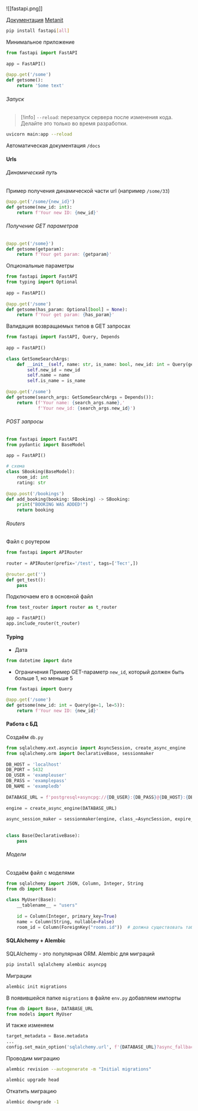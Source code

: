 ![[fastapi.png]]

[Документация](https://fastapi.tiangolo.com/ru/)
[Metanit](https://metanit.com/python/fastapi/)

```bash
pip install fastapi[all]
```


Минимальное приложение
```python
from fastapi import FastAPI  
  
app = FastAPI()  
  
@app.get('/some')  
def getsome():  
    return 'Some text'
```

###### Запуск
>[!info]  `--reload`: перезапуск сервера после изменения кода. Делайте это только во время разработки.
```bash
uvicorn main:app --reload
```

Автоматическая документация `/docs`

#### Urls
###### Динамический путь

Пример получения динамической части url (например `/some/33`)
```python
@app.get('/some/{new_id}')  
def getsome(new_id: int):  
    return f'Your new ID: {new_id}'
```

###### Получение GET параметров
```python
@app.get('/some}')  
def getsome(getparam):  
    return f'Your get param: {getparam}'
```

  Опциональные параметры
```python
from fastapi import FastAPI  
from typing import Optional  
  
app = FastAPI()  
  
@app.get('/some')  
def getsome(has_param: Optional[bool] = None):  
    return f'Your get param: {has_param}'
```

Валидация возвращаемых типов в GET запросах
```python
from fastapi import FastAPI, Query, Depends
  
app = FastAPI()  
  
class GetSomeSearchArgs:  
    def __init__(self, name: str, is_name: bool, new_id: int = Query(ge=1, le=5)):  
        self.new_id = new_id  
        self.name = name  
        self.is_name = is_name  
  
@app.get('/some')  
def getsome(search_args: GetSomeSearchArgs = Depends()):  
    return (f'Your name: {search_args.name},'  
            f'Your new_id: {search_args.new_id}')
```

###### POST запросы
```python
from fastapi import FastAPI
from pydantic import BaseModel  
  
app = FastAPI()  

# схема
class SBooking(BaseModel):  
    room_id: int  
    rating: str  
  
@app.post('/bookings')  
def add_booking(booking: SBooking) -> SBooking:  
    print("BOOKING WAS ADDED!")
    return booking
```

###### Routers
Файл с роутером
```python
from fastapi import APIRouter  
  
router = APIRouter(prefix='/test', tags=['Тест',])  
  
@router.get('')  
def get_test():  
    pass
```

Подключаем его в основной файл
```python
from test_router import router as t_router

app = FastAPI()  
app.include_router(t_router)
```

#### Typing
- Дата
```python
from datetime import date
```

- Ограничения
Пример GET-параметр `new_id`, который должен быть больше 1, но меньше 5
```python
from fastapi import Query

@app.get('/some')  
def getsome(new_id: int = Query(ge=1, le=5)):  
    return f'Your new ID: {new_id}'
```

#### Работа с БД
Создаём `db.py`
```python
from sqlalchemy.ext.asyncio import AsyncSession, create_async_engine  
from sqlalchemy.orm import DeclarativeBase, sessionmaker  
  
DB_HOST = 'localhost'  
DB_PORT = 5432  
DB_USER = 'exampleuser'  
DB_PASS = 'examplepass'  
DB_NAME = 'exampledb'
  
DATABASE_URL = f'postgresql+asyncpg://{DB_USER}:{DB_PASS}@{DB_HOST}:{DB_PORT}/{DB_NAME}'  
  
engine = create_async_engine(DATABASE_URL)  
  
async_session_maker = sessionmaker(engine, class_=AsyncSession, expire_on_commit=False)  
  
  
class Base(DeclarativeBase):  
    pass
```

###### Модели
Создаём файл с моделями
```python
from sqlalchemy import JSON, Column, Integer, String  
from db import Base  
  
class MyUser(Base):  
    __tablename__ = "users"  
  
    id = Column(Integer, primary_key=True)  
    name = Column(String, nullable=False)
    room_id = Column(ForeignKey("rooms.id"))  # должна существовать таблица rooms
```

#### SQLAlchemy + Alembic
SQLAlchemy - это популярная ORM. Alembic для миграций

```bash
pip install sqlalchemy alembic asyncpg
```

Миграции
```bash
alembic init migrations
```

В появившейся папке `migrations` в файле `env.py` добавляем импорты
```python
from db import Base, DATABASE_URL        
from models import MyUser
```

И также изменяем
```python
target_metadata = Base.metadata
...
config.set_main_option('sqlalchemy.url', f'{DATABASE_URL}?async_fallback=True')
```

Проводим миграцию
```bash
alembic revision --autogenerate -m "Initial migrations"
```
```bash
alembic upgrade head
```

Откатить миграцию
```bash
alembic downgrade -1
```

